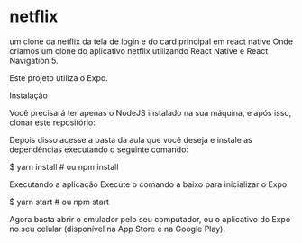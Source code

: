 # netflix
um clone da netflix da tela de login e do card principal em react native
Onde criamos um clone do aplicativo netflix utilizando React Native e React Navigation 5.

Este projeto utiliza o Expo.

Instalação

Você precisará ter apenas o NodeJS instalado na sua máquina, e após isso, clonar este repositório:

Depois disso acesse a pasta da aula que você deseja e instale as dependências executando o seguinte comando:

$ yarn install # ou npm install

Executando a aplicação
Execute o comando a baixo para inicializar o Expo:

$ yarn start # ou npm start


Agora basta abrir o emulador pelo seu computador, ou o aplicativo do Expo no seu celular (disponível na App Store e na Google Play).

